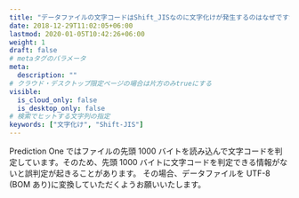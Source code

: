 ```yaml
---
title: "データファイルの文字コードはShift_JISなのに文字化けが発生するのはなぜですか？"
date: 2018-12-29T11:02:05+06:00
lastmod: 2020-01-05T10:42:26+06:00
weight: 1
draft: false
# metaタグのパラメータ
meta:
  description: ""
# クラウド・デスクトップ限定ページの場合は片方のみtrueにする
visible:
  is_cloud_only: false
  is_desktop_only: false
# 検索でヒットする文字列の指定
keywords: ["文字化け", "Shift-JIS"]
---
```


Prediction One ではファイルの先頭 1000 バイトを読み込んで文字コードを判定しています。そのため、先頭 1000 バイトに文字コードを判定できる情報がないと誤判定が起きることがあります。
その場合、データファイルを UTF-8 (BOM あり)に変換していただくようお願いいたします。
